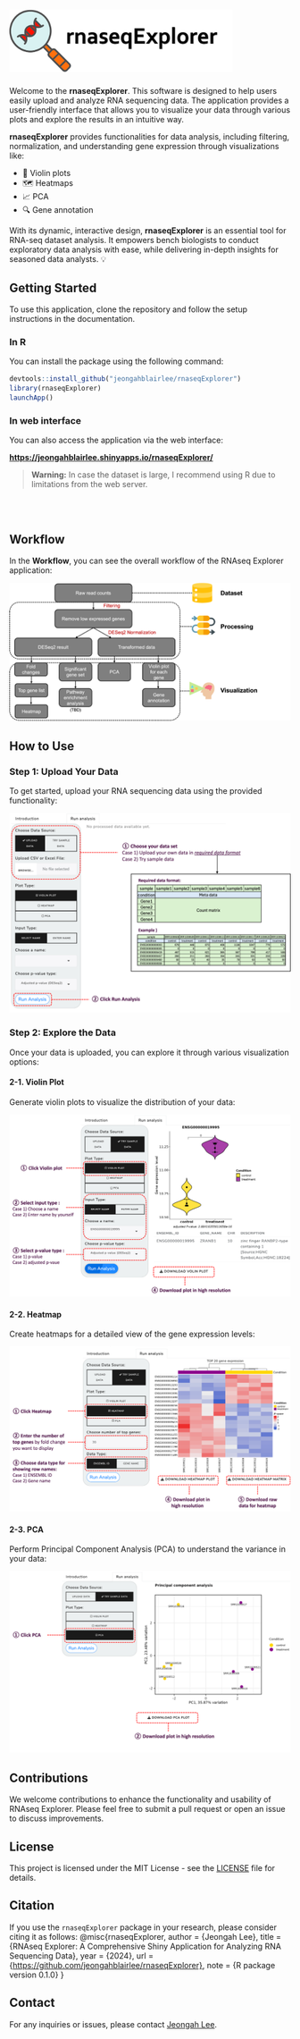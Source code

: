 # <img src="https://raw.githubusercontent.com/jeongahblairlee/rnaseqExplorer/refs/heads/main/notebook/logo_pic.png" alt="logo" style="width:400px; height: auto;">



Welcome to the **rnaseqExplorer**. This software is designed to help users easily upload and analyze RNA sequencing data. The application provides a user-friendly interface that allows you to visualize your data through various plots and explore the results in an intuitive way.

**rnaseqExplorer** provides functionalities for data analysis, including filtering, normalization, and understanding gene expression through visualizations like:

- 🎻 Violin plots
- 🗺️ Heatmaps
- 📈 PCA
- 🔍 Gene annotation

With its dynamic, interactive design, **rnaseqExplorer** is an essential tool for RNA-seq dataset analysis. It empowers bench biologists to conduct exploratory data analysis with ease, while delivering in-depth insights for seasoned data analysts. 💡

## Getting Started

To use this application, clone the repository and follow the setup instructions in the documentation.

### In R

You can install the package using the following command:

```r
devtools::install_github("jeongahblairlee/rnaseqExplorer")
library(rnaseqExplorer)
launchApp()
```

### In web interface

You can also access the application via the web interface:

**https://jeongahblairlee.shinyapps.io/rnaseqExplorer/**

> **Warning:** In case the dataset is large, I recommend using R due to limitations from the web server.

<br>
<br>

## Workflow

In the **Workflow**, you can see the overall workflow of the RNAseq Explorer application:

![Workflow](https://raw.githubusercontent.com/jeongahblairlee/rnaseqExplorer/refs/heads/main/notebook/workflow.png)

## How to Use

### Step 1: Upload Your Data

To get started, upload your RNA sequencing data using the provided functionality:

![Upload Data](https://raw.githubusercontent.com/jeongahblairlee/rnaseqExplorer/refs/heads/main/notebook/function1.png)

### Step 2: Explore the Data

Once your data is uploaded, you can explore it through various visualization options:

#### 2-1. Violin Plot

Generate violin plots to visualize the distribution of your data:

![Violin Plot](https://raw.githubusercontent.com/jeongahblairlee/rnaseqExplorer/refs/heads/main/notebook/function2.png)

#### 2-2. Heatmap

Create heatmaps for a detailed view of the gene expression levels:

![Heatmap](https://raw.githubusercontent.com/jeongahblairlee/rnaseqExplorer/refs/heads/main/notebook/function3.png)

#### 2-3. PCA

Perform Principal Component Analysis (PCA) to understand the variance in your data:

![PCA](https://raw.githubusercontent.com/jeongahblairlee/rnaseqExplorer/refs/heads/main/notebook/function4.png)


## Contributions

We welcome contributions to enhance the functionality and usability of RNAseq Explorer. Please feel free to submit a pull request or open an issue to discuss improvements.

## License

This project is licensed under the MIT License - see the [LICENSE](LICENSE) file for details.

## Citation

If you use the `rnaseqExplorer` package in your research, please consider citing it as follows:
@misc{rnaseqExplorer, author = {Jeongah Lee}, title = {RNAseq Explorer: A Comprehensive Shiny Application for Analyzing RNA Sequencing Data}, year = {2024}, url = {https://github.com/jeongahblairlee/rnaseqExplorer}, note = {R package version 0.1.0} }

## Contact

For any inquiries or issues, please contact [Jeongah Lee](jeongahblair@gmail.com). 
